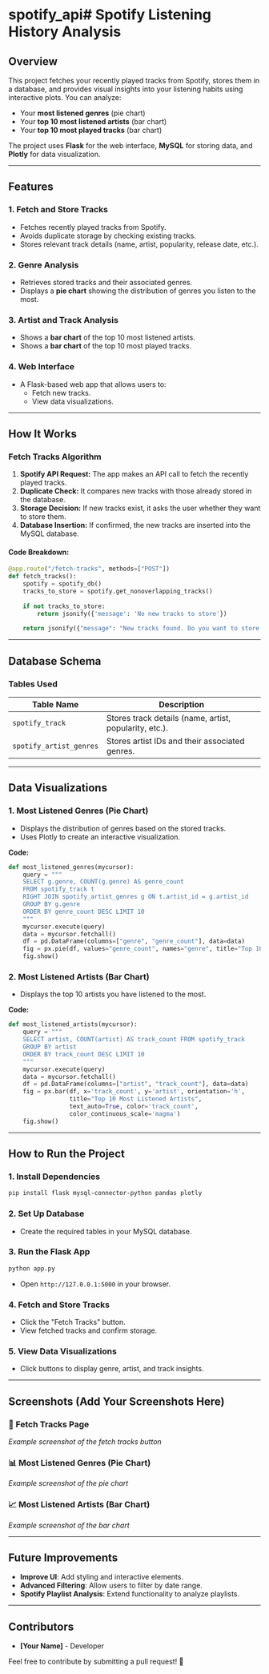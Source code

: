 # spotify_api# Spotify Listening History Analysis

## Overview

This project fetches your recently played tracks from Spotify, stores them in a database, and provides visual insights into your listening habits using interactive plots. You can analyze:

- Your **most listened genres** (pie chart)
- Your **top 10 most listened artists** (bar chart)
- Your **top 10 most played tracks** (bar chart)

The project uses **Flask** for the web interface, **MySQL** for storing data, and **Plotly** for data visualization.

---

## Features

### 1. Fetch and Store Tracks

- Fetches recently played tracks from Spotify.
- Avoids duplicate storage by checking existing tracks.
- Stores relevant track details (name, artist, popularity, release date, etc.).

### 2. Genre Analysis

- Retrieves stored tracks and their associated genres.
- Displays a **pie chart** showing the distribution of genres you listen to the most.

### 3. Artist and Track Analysis

- Shows a **bar chart** of the top 10 most listened artists.
- Shows a **bar chart** of the top 10 most played tracks.

### 4. Web Interface

- A Flask-based web app that allows users to:
  - Fetch new tracks.
  - View data visualizations.

---

## How It Works

### **Fetch Tracks Algorithm**

1. **Spotify API Request:** The app makes an API call to fetch the recently played tracks.
2. **Duplicate Check:** It compares new tracks with those already stored in the database.
3. **Storage Decision:** If new tracks exist, it asks the user whether they want to store them.
4. **Database Insertion:** If confirmed, the new tracks are inserted into the MySQL database.

#### **Code Breakdown:**

```python
@app.route("/fetch-tracks", methods=["POST"])
def fetch_tracks():
    spotify = spotify_db()
    tracks_to_store = spotify.get_nonoverlapping_tracks()
    
    if not tracks_to_store:
        return jsonify({'message': 'No new tracks to store'})
    
    return jsonify({"message": "New tracks found. Do you want to store them?", "tracks": tracks_to_store})
```

---

## Database Schema

### **Tables Used**

| Table Name              | Description                                            |
| ----------------------- | ------------------------------------------------------ |
| `spotify_track`         | Stores track details (name, artist, popularity, etc.). |
| `spotify_artist_genres` | Stores artist IDs and their associated genres.         |

---

## Data Visualizations

### **1. Most Listened Genres (Pie Chart)**

- Displays the distribution of genres based on the stored tracks.
- Uses Plotly to create an interactive visualization.

**Code:**

```python
def most_listened_genres(mycursor):
    query = """
    SELECT g.genre, COUNT(g.genre) AS genre_count
    FROM spotify_track t
    RIGHT JOIN spotify_artist_genres g ON t.artist_id = g.artist_id
    GROUP BY g.genre
    ORDER BY genre_count DESC LIMIT 10
    """
    mycursor.execute(query)
    data = mycursor.fetchall()
    df = pd.DataFrame(columns=["genre", "genre_count"], data=data)
    fig = px.pie(df, values="genre_count", names="genre", title="Top 10 Most Listened Genres")
    fig.show()
```

### **2. Most Listened Artists (Bar Chart)**

- Displays the top 10 artists you have listened to the most.

**Code:**

```python
def most_listened_artists(mycursor):
    query = """
    SELECT artist, COUNT(artist) AS track_count FROM spotify_track
    GROUP BY artist
    ORDER BY track_count DESC LIMIT 10
    """
    mycursor.execute(query)
    data = mycursor.fetchall()
    df = pd.DataFrame(columns=["artist", "track_count"], data=data)
    fig = px.bar(df, x='track_count', y='artist', orientation='h',
                 title="Top 10 Most Listened Artists",
                 text_auto=True, color='track_count',
                 color_continuous_scale='magma')
    fig.show()
```

---

## How to Run the Project

### **1. Install Dependencies**

```sh
pip install flask mysql-connector-python pandas plotly
```

### **2. Set Up Database**

- Create the required tables in your MySQL database.

### **3. Run the Flask App**

```sh
python app.py
```

- Open `http://127.0.0.1:5000` in your browser.

### **4. Fetch and Store Tracks**

- Click the "Fetch Tracks" button.
- View fetched tracks and confirm storage.

### **5. View Data Visualizations**

- Click buttons to display genre, artist, and track insights.

---

## Screenshots (Add Your Screenshots Here)

### 🎵 Fetch Tracks Page

*Example screenshot of the fetch tracks button*

### 📊 Most Listened Genres (Pie Chart)

*Example screenshot of the pie chart*

### 📈 Most Listened Artists (Bar Chart)

*Example screenshot of the bar chart*

---

## Future Improvements

- **Improve UI**: Add styling and interactive elements.
- **Advanced Filtering**: Allow users to filter by date range.
- **Spotify Playlist Analysis**: Extend functionality to analyze playlists.

---

## Contributors

- **[Your Name]** - Developer

Feel free to contribute by submitting a pull request! 🚀

